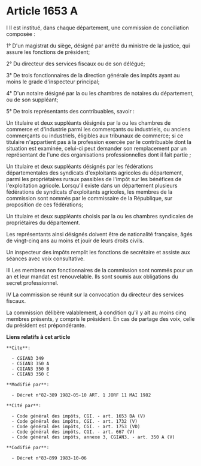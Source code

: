 # Article 1653 A

I  Il est institué, dans chaque département, une commission de conciliation composée :

1° D'un magistrat du siège, désigné par arrêté du ministre de la justice, qui assure les fonctions de président;

2° Du directeur des services fiscaux ou de son délégué;

3° De trois fonctionnaires de la direction générale des impôts ayant au moins le grade d'inspecteur principal;

4° D'un notaire désigné par la ou les chambres de notaires du département, ou de son suppléant;

5° De trois représentants des contribuables, savoir :

Un titulaire et deux suppléants désignés par la ou les chambres de commerce et d'industrie parmi les commerçants ou
industriels, ou anciens commerçants ou industriels, éligibles aux tribunaux de commerce; si ce titulaire n'appartient pas à
la profession exercée par le contribuable dont la situation est examinée, celui-ci peut demander son remplacement par un
représentant de l'une des organisations professionnelles dont il fait partie ;

Un titulaire et deux suppléants désignés par les fédérations départementales des syndicats d'exploitants agricoles du
département, parmi les propriétaires ruraux passibles de l'impôt sur les bénéfices de l'exploitation agricole. Lorsqu'il
existe dans un département plusieurs fédérations de syndicats d'exploitants agricoles, les membres de la commission sont
nommés par le commissaire de la République, sur proposition de ces fédérations;

Un titulaire et deux suppléants choisis par la ou les chambres syndicales de propriétaires du département.

Les représentants ainsi désignés doivent être de nationalité française, âgés de vingt-cinq ans au moins et jouir de leurs
droits civils.

Un inspecteur des impôts remplit les fonctions de secrétaire et assiste aux séances avec voix consultative.

III  Les membres non fonctionnaires de la commission sont nommés pour un an et leur mandat est renouvelable. Ils sont soumis
aux obligations du secret professionnel.

IV  La commission se réunit sur la convocation du directeur des services fiscaux.

La commission délibère valablement, à condition qu'il y ait au moins cinq membres présents, y compris le président. En cas de
partage des voix, celle du président est prépondérante.

**Liens relatifs à cet article**

	**Cite**:

	  - CGIAN3 349
	  - CGIAN3 350 A
	  - CGIAN3 350 B
	  - CGIAN3 350 C

	**Modifié par**:

	  - Décret n°82-389 1982-05-10 ART. 1 JORF 11 MAI 1982

	**Cité par**:

	  - Code général des impôts, CGI. - art. 1653 BA (V)
	  - Code général des impôts, CGI. - art. 1732 (V)
	  - Code général des impôts, CGI. - art. 1753 (VD)
	  - Code général des impôts, CGI. - art. 667 (V)
	  - Code général des impôts, annexe 3, CGIAN3. - art. 350 A (V)

	**Codifié par**:

	  - Décret n°83-899 1983-10-06
